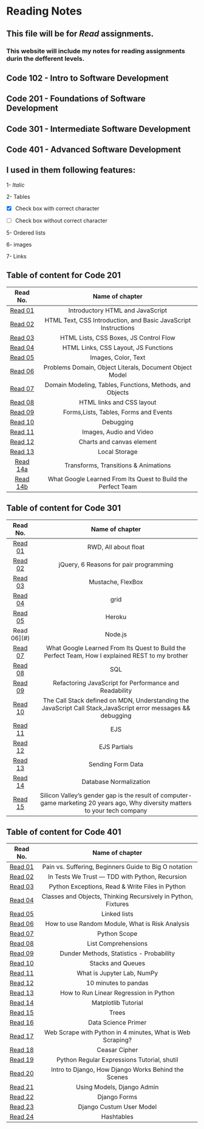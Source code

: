 # Reading Notes
## This file will be for *Read* assignments.
### This website will include my notes for reading assignments durin the defferent levels.
## Code 102 - Intro to Software Development
## Code 201 - Foundations of Software Development
## Code 301 - Intermediate Software Development
## Code 401 - Advanced Software Development


## I used in them following features:
 1- *Italic*

2- Tables

- [x]  Check box with correct character 

- [ ] Check box without correct character 

5- Ordered lists

6- images

7- Links

 ## Table of content for Code 201

 |Read No. | Name of chapter|
 |:---------: |:--------------:|
 |[Read 01](read01.md)|Introductory HTML and JavaScript|
 |[Read 02](read02.md)|HTML Text, CSS Introduction, and Basic JavaScript Instructions|
 |[Read 03](read03.md)|HTML Lists, CSS Boxes, JS Control Flow|
 |[Read 04](read04.md)|HTML Links, CSS Layout, JS Functions|
 |[Read 05](read05.md)|Images, Color, Text|
 |[Read 06](read06.md)|Problems Domain,  Object Literals,  Document Object Model|
 |[Read 07](read07.md)|Domain Modeling, Tables, Functions, Methods, and Objects|]
 |[Read 08](read08.md)|HTML links and CSS layout|
 |[Read 09](read09.md)|Forms,Lists, Tables, Forms and Events|
 |[Read 10](read10.md)|Debugging|
 |[Read 11](read11.md)|Images, Audio and Video|
 |[Read 12](read12.md)|Charts and canvas element|
 |[Read 13](read13.md)|Local Storage|
 |[Read 14a](read14a.md)|Transforms, Transitions & Animations|
 |[Read 14b](read14b.md)|What Google Learned From Its Quest to Build the Perfect Team|


## Table of content for Code 301

 |Read No. | Name of chapter|
 |:---------: |:--------------:|
 |[Read 01](301Read/read01/README.md)|RWD, All about float|
 |[Read 02](301Read/read02/README.md)|jQuery, 6 Reasons for pair programming|
 |[Read 03](301Read/read03/README.md)|Mustache, FlexBox|
 |[Read 04](301Read/read04/README.md)|grid|
 |[Read 05](301Read/read05/README.md)|Heroku|
 |Read 06](#)|Node.js|
 |[Read 07](301Read/read07/README.md)|What Google Learned From Its Quest to Build the Perfect Team, How I explained REST to my brother|
 |[Read 08](301Read/read08/README.md)|SQL|
 |[Read 09](301Read/read09/README.md)|Refactoring JavaScript for Performance and Readability|
 |[Read 10](301Read/read10/README.md)|The Call Stack defined on MDN, Understanding the JavaScript Call Stack,JavaScript error messages && debugging|
 |[Read 11](301Read/read11/README.md)|EJS|
 |[Read 12](301Read/read12/README.md)|EJS Partials|
 |[Read 13](301Read/read13/README.md)|Sending Form Data|
 |[Read 14](301Read/read14/README.md)|Database Normalization|
 |[Read 15](301Read/read15/README.md)|Silicon Valley’s gender gap is the result of computer-game marketing 20 years ago, Why diversity matters to your tech company|


 ## Table of content for Code 401

 |Read No. | Name of chapter|
 |:---------: |:--------------:|
 |[Read 01](401Read/read01/Readme.md)|Pain vs. Suffering, Beginners Guide to Big O notation|
 |[Read 02](401Read/read02/Readme.md)|In Tests We Trust — TDD with Python, Recursion|
 |[Read 03](401Read/read03/Readme.md)|Python Exceptions, Read & Write Files in Python|
 |[Read 04](401Read/read04/Readme.md)|Classes and Objects, Thinking Recursively in Python, Fixtures|
 |[Read 05](401Read/read05/Readme.md)|Linked lists|
 |[Read 06](401Read/read06/Readme.md)|How to use Random Module, What is Risk Analysis|
 |[Read 07](401Read/read07/Readme.md)|Python Scope|
 |[Read 08](401Read/read08/Readme.md)|List Comprehensions|
 |[Read 09](401Read/read09/Readme.md)|Dunder Methods, Statistics - Probability|
 |[Read 10](401Read/read10/Readme.md)|Stacks and Queues|
 |[Read 11](401Read/read11/Readme.md)|What is Jupyter Lab, NumPy|
 |[Read 12](401Read/read12/Readme.md)|10 minutes to pandas|
 |[Read 13](401Read/read13/Readme.md)|How to Run Linear Regression in Python|
 |[Read 14](401Read/read14/Readme.md)|Matplotlib Tutorial|
 |[Read 15](401Read/read15/Readme.md)|Trees|
 |[Read 16](401Read/read16/Readme.md)|Data Science Primer|
 |[Read 17](401Read/read17/Readme.md)|Web Scrape with Python in 4 minutes, What is Web Scraping?|
 |[Read 18](401Read/read18/Readme.md)|Ceasar Cipher|
 |[Read 19](401Read/read19/Readme.md)|Python Regular Expressions Tutorial, shutil|
 |[Read 20](401Read/read20/Readme.md)|Intro to Django, How Django Works Behind the Scenes|
 |[Read 21](401Read/read21/Readme.md)|Using Models, Django Admin|
 |[Read 22](401Read/read22/Readme.md)|Django Forms|
 |[Read 23](401Read/read23/Readme.md)|Django Custum User Model|
 |[Read 24](401Read/read24/Readme.md)|Hashtables|
